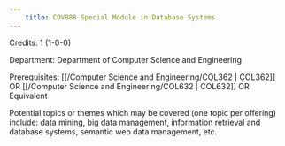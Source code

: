 ```yaml
---
    title: COV888 Special Module in Database Systems
---
```

Credits: 1 (1-0-0)

Department: Department of Computer Science and Engineering

Prerequisites: [[/Computer Science and Engineering/COL362 | COL362]] OR [[/Computer Science and Engineering/COL632 | COL632]] OR Equivalent

Potential topics or themes which may be covered (one topic per offering) include: data mining, big data management, information retrieval and database systems, semantic web data management, etc.